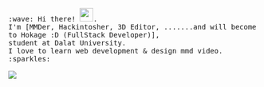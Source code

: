 <p>
  <samp>
    :wave: Hi there! <img src="https://user-images.githubusercontent.com/5679180/79618120-0daffb80-80be-11ea-819e-d2b0fa904d07.gif" width="27px">.
    <br> I'm [MMDer, Hackintosher, 3D Editor, .......and will become to Hokage :D (FullStack Developer)], <br/>student at Dalat University.
    <br>I love to learn web development & design mmd video. :sparkles:<br/><br/>
    <img src="https://steamuserimages-a.akamaihd.net/ugc/868484760334554069/E4D9290157F27BDFC1F5A9B92EB5711D80B56FA7/"/>
  </samp><br/>
  

</p>
